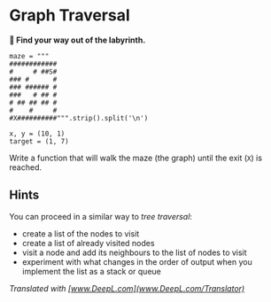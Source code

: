 
# Graph Traversal

**🎯 Find your way out of the labyrinth.**

    maze = """
    ############
    #     # ##S#
    ### #      #
    ### ###### #
    ###   # ## #
    # ## ## ## #
    #    #     #
    #X##########""".strip().split('\n')

    x, y = (10, 1)
    target = (1, 7)

Write a function that will walk the maze (the graph) until the exit (`X`) is reached.

## Hints

You can proceed in a similar way to *tree traversal*:

* create a list of the nodes to visit
* create a list of already visited nodes
* visit a node and add its neighbours to the list of nodes to visit
* experiment with what changes in the order of output when you implement the list as a stack or queue

*Translated with [www.DeepL.com](www.DeepL.com/Translator)*

